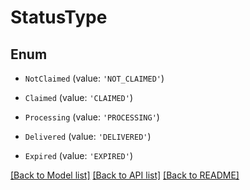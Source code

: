 # StatusType


## Enum

* `NotClaimed` (value: `'NOT_CLAIMED'`)

* `Claimed` (value: `'CLAIMED'`)

* `Processing` (value: `'PROCESSING'`)

* `Delivered` (value: `'DELIVERED'`)

* `Expired` (value: `'EXPIRED'`)

[[Back to Model list]](../README.md#documentation-for-models) [[Back to API list]](../README.md#documentation-for-api-endpoints) [[Back to README]](../README.md)
